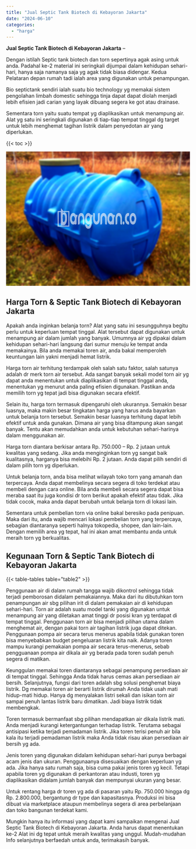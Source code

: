 ```yaml
---
title: "Jual Septic Tank Biotech di Kebayoran Jakarta"
date: "2024-06-10"
categories: 
  - "harga"
---
```


**Jual Septic Tank Biotech di Kebayoran Jakarta** –

Dengan istilah Septic tank biotech dan torn sepertinya agak asing untuk anda. Padahal ke-2 material ini seringkali dijumpai dalam kehidupan sehari-hari, hanya saja namanya saja yg agak tidak biasa didengar. Kedua Pelataran depan rumah tadi ialah area yang digunakan untuk penampungan.

Bio septictank sendiri ialah suatu bio technology yg memakai sistem pengolahan limbah domestic sehingga tinja dapat dapat diolah menjadi lebih efisien jadi carian yang layak dibuang segera ke got atau drainase.

Sementara torn yaitu suatu tempat yg diaplikasikan untuk menampung air. Alat yg satu ini seringkali digunakan di tiap-tiap tempat tinggal dg target untuk lebih menghemat tagihan listrik dalam penyedotan air yang diperlukan.

{{< toc >}}

![Jual Septic Tank Biotech di Kebayoran Jakarta](/images/jual-bio-septictank-01.png)

## Harga Torn & Septic Tank Biotech di Kebayoran Jakarta

Apakah anda inginkan belanja torn? Alat yang satu ini sesungguhnya begitu perlu untuk keperluan tempat tinggal. Alat tersebut dapat digunakan untuk menampung air dalam jumlah yang banyak. Umumnya air yg dipakai dalam kehidupan sehari-hari langsung dari sumur menuju ke tempat anda memakainya. Bila anda memakai toren air, anda bakal memperoleh keuntungan lain yakni menjadi hemat listrik.

Harga torn air terhitung terdampak oleh salah satu faktor, salah satunya adalah dr merk torn air tersebut. Ada sangat banyak sekali model torn air yg dapat anda menentukan untuk diaplikasikan di tempat tinggal anda, menentukan yg menurut anda paling efisien digunakan. Pastikan anda memilih torn yg tepat jadi bisa digunakan secara efektif.

Selain itu, harga torn termasuk dipengaruhi oleh ukurannya. Semakin besar luasnya, maka makin besar tingkatan harga yang harus anda bayarkan untuk belanja torn tersebut. Semakin besar luasnya terhitung dapat lebih efektif untuk anda gunakan. Dimana air yang bisa ditampung akan sangat banyak. Tentu akan memudahkan anda untuk kebutuhan sehari-harinya dalam menggunakan air.

Harga torn diantara berkisar antara Rp. 750.000 – Rp. 2 jutaan untuk kwalitas yang sedang. Jika anda menginginkan torn yg sangat baik kualitasnya, harganya bisa melebihi Rp. 2 jutaan. Anda dapat pilih sendiri di dalam pilih torn yg diperlukan.

Untuk belanja torn, anda bisa melihat wilayah toko torn yang amanah dan terpercaya. Anda dapat membelinya secara segera di toko terdekat atau membeli dengan cara online. Bila anda membeli secara segera dapat bisa meraba saat itu juga kondisi dr torn berikut apakah efektif atau tidak. Jika tidak cocok, maka anda dapat berubah untuk belanja torn di lokasi lain.

Sementara untuk pembelian torn via online bakal beresiko pada penipuan. Maka dari itu, anda wajib mencari lokasi pembelian torn yang terpercaya, sebagian diantaranya seperti halnya tokopedia, shopee, dan lain-lain. Dengan memilih area yg tepat, hal ini akan amat membantu anda untuk meraih torn yg berkualitas.

## Kegunaan Torn & Septic Tank Biotech di Kebayoran Jakarta

{{< table-tables table="table2" >}}

Penggunaan air di dalam rumah tangga wajib dikontrol sehingga tidak terjadi pemborosan didalam pemakaiannya. Maka dari itu dibutuhkan torn penampungan air sbg pilihan irit di dalam pemakaian air di kehidupan sehari-hari. Torn air adalah suatu model tanki yang digunakan untuk menampung air yang diletakan amat tinggi dr posisi kran yg terdapat di tempat tinggal. Penggunaan torn air bisa menjadi pilihan utama dalam menghemat air, dengan pakai torn air tagihan listrik juga dapat ditekan. Penggunaan pompa air secara terus menerus apabila tidak gunakan toren bisa menyebabkan budget pengeluaran listrik kita naik. Adanya toren mampu kurangi pemakaian pompa air secara terus-menerus, sebab pengguanaan pompa air dikala air yg berada pada toren sudah penuh segera di matikan.

Keunggulan memakai toren diantaranya sebagai penampung persediaan air di tempat tinggal. Sehingga Anda tidak harus cemas akan persediaan air bersih. Selanjutnya, fungsi dari toren adalah sbg solusi penghemat biaya listrik. Dg memakai toren air berarti listrik dirumah Anda tidak usah mati hidup-mati hidup. Hanya dg menyalakan listri sekali dan isikan torn air sampai penuh lantas listrik baru dimatikan. Jadi biaya listrik tidak membengkak.

Toren termasuk bermanfaat sbg pilihan mendapatkan air dikala listrik mati. Anda menjadi kurangi ketergantungan terhadap listrik. Terutama sebagai antisipasi ketika terjadi pemadaman listrik. Jika toren terisi penuh air bila kala itu terjadi pemadaman listrik maka Anda tidak risau akan persediaan air bersih yg ada.

Jenis toren yang digunakan didalam kehidupan sehari-hari punya berbagai acam jenis dan ukuran. Penggunaanya disesuaikan dengan keperluan yg ada. Jika hanya satu rumah saja, bisa cuma pakai jenis toren yg kecil. Tetapi apabila toren yg digunakan di perkantoran atau industi, toren yg diaplikasikan didalam jumlah banyak dan mempunyai ukuran yang besar.

Untuk rentang harga dr toren yg ada di pasaran yaitu Rp. 750.000 hingga dg Rp. 2.800.000, bergantung dr type dan kapasitasnya. Produksi ini bisa dibuat via marketplace ataupun membelinya segera di area perbelanjaan dan toko bangunan terdekat kami.

Mungkin hanya itu informasi yang dapat kami sampaikan mengenai Jual Septic Tank Biotech di Kebayoran Jakarta. Anda harus dapat menentukan ke-2 Alat ini dg tepat untuk meraih kwalitas yang unggul. Mudah-mudahan Info selanjutnya berfaedah untuk anda, terimakasih banyak.

